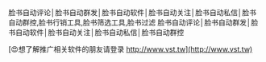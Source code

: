 脸书自动评论│脸书自动群发│脸书自动软件│脸书自动关注│脸书自动私信│脸书自动群控,脸书行销工具,脸书筛选工具,脸书过滤
脸书自动评论│脸书自动群发│脸书自动软件│脸书自动关注│脸书自动私信│脸书自动群控

[😍想了解推广相关软件的朋友请登录 http://www.vst.tw](http://www.vst.tw)



